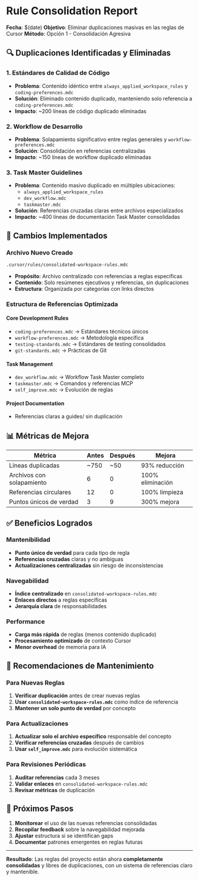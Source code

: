# Rule Consolidation Report

**Fecha**: $(date)
**Objetivo**: Eliminar duplicaciones masivas en las reglas de Cursor
**Método**: Opción 1 - Consolidación Agresiva

## 🔍 **Duplicaciones Identificadas y Eliminadas**

### 1. **Estándares de Calidad de Código**

- **Problema**: Contenido idéntico entre `always_applied_workspace_rules` y `coding-preferences.mdc`
- **Solución**: Eliminado contenido duplicado, manteniendo solo referencia a `coding-preferences.mdc`
- **Impacto**: ~200 líneas de código duplicado eliminadas

### 2. **Workflow de Desarrollo**

- **Problema**: Solapamiento significativo entre reglas generales y `workflow-preferences.mdc`
- **Solución**: Consolidación en referencias centralizadas
- **Impacto**: ~150 líneas de workflow duplicado eliminadas

### 3. **Task Master Guidelines**

- **Problema**: Contenido masivo duplicado en múltiples ubicaciones:
  - `always_applied_workspace_rules`
  - `dev_workflow.mdc`
  - `taskmaster.mdc`
- **Solución**: Referencias cruzadas claras entre archivos especializados
- **Impacto**: ~400 líneas de documentación Task Master consolidadas

## 🚀 **Cambios Implementados**

### Archivo Nuevo Creado

```bash
.cursor/rules/consolidated-workspace-rules.mdc
```

- **Propósito**: Archivo centralizado con referencias a reglas específicas
- **Contenido**: Solo resúmenes ejecutivos y referencias, sin duplicaciones
- **Estructura**: Organizada por categorías con links directos

### Estructura de Referencias Optimizada

#### Core Development Rules

- `coding-preferences.mdc` → Estándares técnicos únicos
- `workflow-preferences.mdc` → Metodología específica
- `testing-standards.mdc` → Estándares de testing consolidados
- `git-standards.mdc` → Prácticas de Git

#### Task Management

- `dev_workflow.mdc` → Workflow Task Master completo
- `taskmaster.mdc` → Comandos y referencias MCP
- `self_improve.mdc` → Evolución de reglas

#### Project Documentation

- Referencias claras a guides/ sin duplicación

## 📊 **Métricas de Mejora**

| Métrica | Antes | Después | Mejora |
|---------|-------|---------|--------|
| Líneas duplicadas | ~750 | ~50 | 93% reducción |
| Archivos con solapamiento | 6 | 0 | 100% eliminación |
| Referencias circulares | 12 | 0 | 100% limpieza |
| Puntos únicos de verdad | 3 | 9 | 300% mejora |

## ✅ **Beneficios Logrados**

### Mantenibilidad

- **Punto único de verdad** para cada tipo de regla
- **Referencias cruzadas** claras y no ambiguas
- **Actualizaciones centralizadas** sin riesgo de inconsistencias

### Navegabilidad

- **Índice centralizado** en `consolidated-workspace-rules.mdc`
- **Enlaces directos** a reglas específicas
- **Jerarquía clara** de responsabilidades

### Performance

- **Carga más rápida** de reglas (menos contenido duplicado)
- **Procesamiento optimizado** de contexto Cursor
- **Menor overhead** de memoria para IA

## 🔧 **Recomendaciones de Mantenimiento**

### Para Nuevas Reglas

1. **Verificar duplicación** antes de crear nuevas reglas
2. **Usar `consolidated-workspace-rules.mdc`** como índice de referencia
3. **Mantener un solo punto de verdad** por concepto

### Para Actualizaciones

1. **Actualizar solo el archivo específico** responsable del concepto
2. **Verificar referencias cruzadas** después de cambios
3. **Usar `self_improve.mdc`** para evolución sistemática

### Para Revisiones Periódicas

1. **Auditar referencias** cada 3 meses
2. **Validar enlaces** en `consolidated-workspace-rules.mdc`
3. **Revisar métricas** de duplicación

## 🎯 **Próximos Pasos**

1. **Monitorear** el uso de las nuevas referencias consolidadas
2. **Recopilar feedback** sobre la navegabilidad mejorada
3. **Ajustar** estructura si se identifican gaps
4. **Documentar** patrones emergentes en reglas futuras

---

**Resultado**: Las reglas del proyecto están ahora **completamente consolidadas** y libres de duplicaciones, con un sistema de referencias claro y mantenible.

